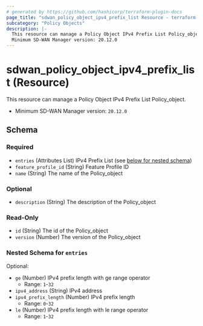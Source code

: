 ```yaml
---
# generated by https://github.com/hashicorp/terraform-plugin-docs
page_title: "sdwan_policy_object_ipv4_prefix_list Resource - terraform-provider-sdwan"
subcategory: "Policy Objects"
description: |-
  This resource can manage a Policy Object IPv4 Prefix List Policy_object.
  Minimum SD-WAN Manager version: 20.12.0
---
```


# sdwan_policy_object_ipv4_prefix_list (Resource)

This resource can manage a Policy Object IPv4 Prefix List Policy_object.
  - Minimum SD-WAN Manager version: `20.12.0`



<!-- schema generated by tfplugindocs -->
## Schema

### Required

- `entries` (Attributes List) IPv4 Prefix List (see [below for nested schema](#nestedatt--entries))
- `feature_profile_id` (String) Feature Profile ID
- `name` (String) The name of the Policy_object

### Optional

- `description` (String) The description of the Policy_object

### Read-Only

- `id` (String) The id of the Policy_object
- `version` (Number) The version of the Policy_object

<a id="nestedatt--entries"></a>
### Nested Schema for `entries`

Optional:

- `ge` (Number) IPv4 prefix length with ge range operator
  - Range: `1`-`32`
- `ipv4_address` (String) IPv4 address
- `ipv4_prefix_length` (Number) IPv4 prefix length
  - Range: `0`-`32`
- `le` (Number) IPv4 prefix length with le range operator
  - Range: `1`-`32`
